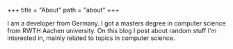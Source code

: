 +++
title = "About"
path = "about"
+++

I am a developer from Germany.
I got a masters degree in computer science from RWTH Aachen university.
On this blog I post about random stuff I'm interested in, mainly related to topics in computer science.
